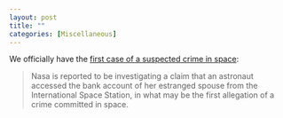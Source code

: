 ```yaml
---
layout: post
title: ""
categories: [Miscellaneous]
---
```

We officially have the [first case of a suspected crime in space](https://www.bbc.com/news/world-49457912):
>Nasa is reported to be investigating a claim that an astronaut accessed the bank account of her estranged spouse from the International Space Station, in what may be the first allegation of a crime committed in space.
